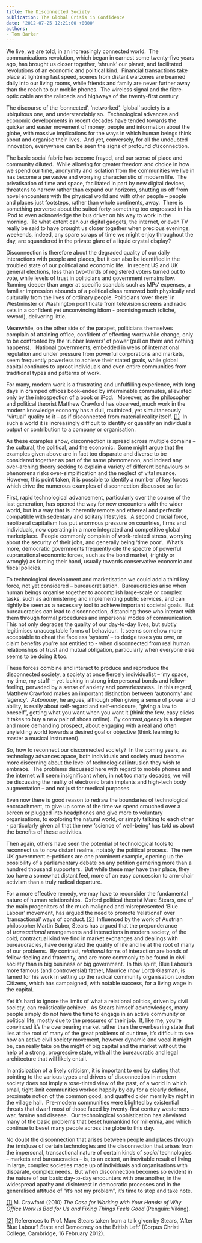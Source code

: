 ```yaml
---
title: The Disconnected Society
publication: The Global Crisis in Confidence
date: '2012-07-25 12:21:00 +0000'
authors:
- Tom Barker
---
```


We live, we are told, in an increasingly connected world.  The communications revolution, which began in earnest some twenty-five years ago, has brought us closer together, ‘shrunk’ our planet, and facilitated revolutions of an economic and political kind.  Financial transactions take place at lightning fast speed, scenes from distant warzones are beamed daily into our living rooms, while friends and family are never further away than the reach to our mobile phones.  The wireless signal and the fibre-optic cable are the railroads and highways of the twenty-first century.

The discourse of the ‘connected’, ‘networked’, ‘global’ society is a ubiquitous one, and understandably so.  Technological advances and economic developments in recent decades have tended towards the quicker and easier movement of money, people and information about the globe, with massive implications for the ways in which human beings think about and organise their lives.  And yet, conversely, for all the undoubted innovation, everywhere can be seen the signs of profound <em>dis</em>connection.

The basic social fabric has become frayed, and our sense of place and community diluted.  While allowing for greater freedom and choice in how we spend our time, anonymity and isolation from the communities we live in has become a pervasive and worrying characteristic of modern life.  The privatisation of time and space, facilitated in part by new digital devices, threatens to narrow rather than expand our horizons, shutting us off from novel encounters with the physical world and with other people – people and places just footsteps, rather than whole continents, away.  There is something perverse about the suited forty-something too engrossed in his iPod to even acknowledge the bus driver on his way to work in the morning.  To what extent can our digital gadgets, the internet, or even TV really be said to have brought us closer together when precious evenings, weekends, indeed, any spare scraps of time we might enjoy throughout the day, are squandered in the private glare of a liquid crystal display?

Disconnection is therefore about the degraded quality of our daily interactions with people and places, but it can also be identified in the troubled state of our political and economic life.  In recent US and UK general elections, less than two-thirds of registered voters turned out to vote, while levels of trust in politicians and government remains low.  Running deeper than anger at specific scandals such as MPs’ expenses, a familiar impression abounds of a political class removed both physically and culturally from the lives of ordinary people. Politicians ‘over there’ in Westminster or Washington pontificate from television screens and radio sets in a confident yet unconvincing idiom - promising much (cliché, reword), delivering little.

Meanwhile, on the other side of the parapet, politicians themselves complain of attaining office, confident of effecting worthwhile change, only to be confronted by the ‘rubber leavers’ of power (pull on them and nothing happens).   National governments, embedded in webs of international regulation and under pressure from powerful corporations and markets, seem frequently powerless to achieve their stated goals, while global capital continues to uproot individuals and even entire communities from traditional types and patterns of work.

For many, modern work is a frustrating and unfulfilling experience, with long days in cramped offices book-ended by interminable commutes, alleviated only by the introspection of a book or iPod.   Moreover, as the philosopher and political theorist Matthew Crawford has observed, much work in the modern knowledge economy has a dull, routinized, yet simultaneously “virtual” quality to it – as if disconnected from material reality itself. <a id="refoot-1" href="#foot-1">[1]</a>  In such a world it is increasingly difficult to identify or quantify an individual’s output or contribution to a company or organisation.

As these examples show, disconnection is spread across multiple domains – the cultural, the political, and the economic.  Some might argue that the examples given above are in fact too disparate and diverse to be considered together as part of the same phenomenon, and indeed any over-arching theory seeking to explain a variety of different behaviours or phenomena risks over-simplification and the neglect of vital nuance.  However, this point taken, it is possible to identify a number of key forces which drive the numerous examples of disconnection discussed so far.

First, rapid technological advancement, particularly over the course of the last generation, has opened the way for new encounters with the wider world, but in a way that is inherently remote and ethereal and perfectly compatible with sedentary and solitary lifestyles.  A second crucial force, neoliberal capitalism has put enormous pressure on countries, firms and individuals, now operating in a more integrated and competitive global marketplace.  People commonly complain of work-related stress, worrying about the security of their jobs, and generally being ‘time poor’.  What’s more, democratic governments frequently cite the spectre of powerful supranational economic forces, such as the bond market, (rightly or wrongly) as forcing their hand, usually towards conservative economic and fiscal policies.

To technological development and marketisation we could add a third key force, not yet considered – bureaucratisation.  Bureaucracies arise when human beings organise together to accomplish large-scale or complex tasks, such as administering and implementing public services, and can rightly be seen as a necessary tool to achieve important societal goals.  But bureaucracies can lead to disconnection, distancing those who interact with them through formal procedures and impersonal modes of communication.  This not only degrades the quality of our day-to-day lives, but subtly legitimises unacceptable forms of behaviour.  It seems somehow more acceptable to cheat the faceless ‘system’ – to dodge taxes you owe, or claim benefits you’re not entitled to - when disconnected from real human relationships of trust and mutual obligation, particularly when everyone else seems to be doing it too.

These forces combine and interact to produce and reproduce the disconnected society, a society at once fiercely individualist – ‘my space, my time, my stuff’ – yet lacking in strong interpersonal bonds and fellow-feeling, pervaded by a sense of anxiety and powerlessness.  In this regard, Matthew Crawford makes an important distinction between ‘autonomy’ and ‘agency’.  <em>Autonomy</em>, he argues, although often giving a sense of power and ability, is really about self-regard and self-enclosure, “giving a law to oneself”, getting what you want when you want it (think the few, easy clicks it takes to buy a new pair of shoes online).  By contrast,<em>agency</em> is a deeper and more demanding prospect, about engaging with a real and often unyielding world towards a desired goal or objective (think learning to master a musical instrument).

So, how to reconnect our disconnected society?  In the coming years, as technology advances apace, both individuals and society must become more discerning about the level of technological intrusion they wish to embrace.  The problems discussed here with regard to mobile phones and the internet will seem insignificant when, in not too many decades, we will be discussing the reality of electronic brain implants and high-tech body augmentation – and not just for medical purposes.

Even now there is good reason to redraw the boundaries of technological encroachment, to give up some of the time we spend crouched over a screen or plugged into headphones and give more to voluntary organisations, to exploring the natural world, or simply talking to each other - particularly given all that the new ‘science of well-being’ has told us about the benefits of these activities.

Then again, others have seen the potential of technological tools to reconnect us to now distant realms, notably the political process.  The new UK government e-petitions are one prominent example, opening up the possibility of a parliamentary debate on any petition garnering more than a hundred thousand supporters.  But while these may have their place, they too have a somewhat distant feel, more of an easy concession to arm-chair activism than a truly radical departure.

For a more effective remedy, we may have to reconsider the fundamental nature of human relationships.  Oxford political theorist Marc Stears, one of the main progenitors of the much maligned and misrepresented ‘Blue Labour’ movement, has argued the need to promote ‘relational’ over ‘transactional’ ways of conduct. <a id="refoot-2" href="#foot-2">[2]</a>  Influenced by the work of Austrian philosopher Martin Buber, Stears has argued that the preponderance of <em>transactional</em> arrangements and interactions in modern society, of the cold, contractual kind we find in market exchanges and dealings with bureaucracies, have denigrated the quality of life and lie at the root of many of our problems.  By contrast, <em>relational</em> forms of interaction are bonds of fellow-feeling and fraternity, and are more commonly to be found in civil society than in big business or big government.  In this spirit, Blue Labour’s more famous (and controversial) father, Maurice (now Lord) Glasman, is famed for his work in setting up the radical community organisation London Citizens, which has campaigned, with notable success, for a living wage in the capital.

Yet it’s hard to ignore the limits of what a relational politics, driven by civil society, can realistically achieve.  As Stears himself acknowledges, many people simply do not have the time to engage in an active community or political life, mostly due to the pressures of their job.  If, like me, you’re convinced it’s the overbearing market rather than the overbearing state that lies at the root of many of the great problems of our time, it’s difficult to see how an active civil society movement, however dynamic and vocal it might be, can really take on the might of big capital and the market without the help of a strong, progressive state, with all the bureaucratic and legal architecture that will likely entail.

In anticipation of a likely criticism, it is important to end by stating that pointing to the various types and drivers of disconnection in modern society does not imply a rose-tinted view of the past, of a world in which small, tight-knit communities worked happily by day for a clearly defined, proximate notion of the common good, and quaffed cider merrily by night in the village hall.  Pre-modern communities were blighted by existential threats that dwarf most of those faced by twenty-first century westerners – war, famine and disease.  Our technological sophistication has alleviated many of the basic problems that beset humankind for millennia, and which continue to beset many people across the globe to this day.

No doubt the disconnection that arises between people and places through the (mis)use of certain technologies and the disconnection that arises from the impersonal, transactional nature of certain kinds of <em>social</em> technologies – markets and bureaucracies – is, to an extent, an inevitable result of living in large, complex societies made up of individuals and organisations with disparate, complex needs.  But when disconnection becomes so evident in the nature of our basic day-to-day encounters with one another, in the widespread apathy and disinterest in democratic processes and in the generalised attitude of “it’s not my problem”, it’s time to stop and take note.

<p id="foot-1"><a href="#refoot-1">[1]</a> M. Crawford (2010) <em>The Case for Working with Your Hands: of Why Office Work is Bad for Us and Fixing Things Feels Good</em> (Penguin: Viking).</p>
<p id="foot-2"><a href="#refoot-2">[2]</a> References to Prof. Marc Stears taken from a talk given by Stears, ‘After Blue Labour? State and Democracy on the British Left’ (Corpus Christi College, Cambridge, 16 February 2012).</p>
